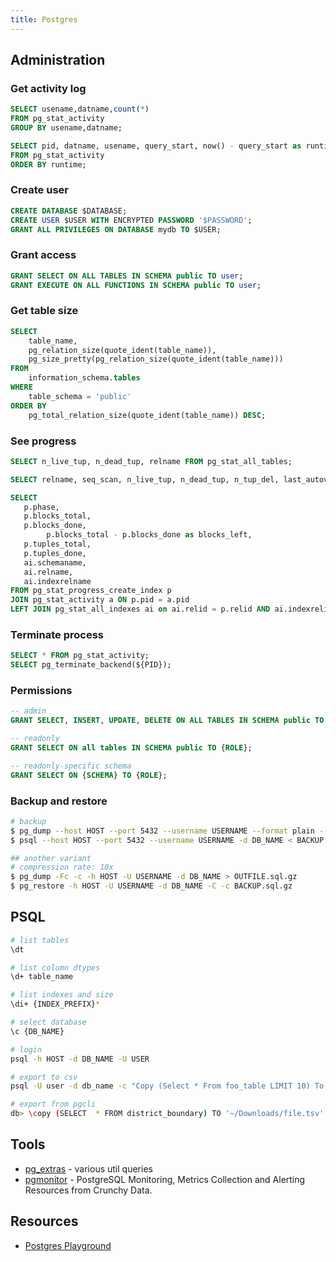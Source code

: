 ```yaml
---
title: Postgres
---
```


## Administration

### Get activity log

```sql
SELECT usename,datname,count(*)
FROM pg_stat_activity
GROUP BY usename,datname;

SELECT pid, datname, usename, query_start, now() - query_start as runtime, query
FROM pg_stat_activity
ORDER BY runtime;
```

### Create user

```sql
CREATE DATABASE $DATABASE;
CREATE USER $USER WITH ENCRYPTED PASSWORD '$PASSWORD';
GRANT ALL PRIVILEGES ON DATABASE mydb TO $USER;
```

### Grant access

```sql
GRANT SELECT ON ALL TABLES IN SCHEMA public TO user;
GRANT EXECUTE ON ALL FUNCTIONS IN SCHEMA public TO user;
```

### Get table size

```sql
SELECT
    table_name,
    pg_relation_size(quote_ident(table_name)),
    pg_size_pretty(pg_relation_size(quote_ident(table_name)))
FROM
    information_schema.tables
WHERE
    table_schema = 'public'
ORDER BY
    pg_total_relation_size(quote_ident(table_name)) DESC;
```

### See progress

```sql
SELECT n_live_tup, n_dead_tup, relname FROM pg_stat_all_tables;

SELECT relname, seq_scan, n_live_tup, n_dead_tup, n_tup_del, last_autovacuum, last_autoanalyze, autovacuum_count, autovacuum_count FROM pg_stat_user_tables;

SELECT
   p.phase,
   p.blocks_total,
   p.blocks_done,
        p.blocks_total - p.blocks_done as blocks_left,
   p.tuples_total,
   p.tuples_done,
   ai.schemaname,
   ai.relname,
   ai.indexrelname
FROM pg_stat_progress_create_index p
JOIN pg_stat_activity a ON p.pid = a.pid
LEFT JOIN pg_stat_all_indexes ai on ai.relid = p.relid AND ai.indexrelid = p.index_relid;
```

### Terminate process

```sql
SELECT * FROM pg_stat_activity;
SELECT pg_terminate_backend(${PID});
```

### Permissions

```sql
-- admin
GRANT SELECT, INSERT, UPDATE, DELETE ON ALL TABLES IN SCHEMA public TO {ROLE};

-- readonly
GRANT SELECT ON all tables IN SCHEMA public TO {ROLE};

-- readonly-specific schema
GRANT SELECT ON {SCHEMA} TO {ROLE};
```

### Backup and restore

```bash
# backup
$ pg_dump --host HOST --port 5432 --username USERNAME --format plain --verbose --file OUTFILE.sql --table public.TABLE_NAME DB_NAME
$ psql --host HOST --port 5432 --username USERNAME -d DB_NAME < BACKUP.sql

## another variant
# compression rate: 10x
$ pg_dump -Fc -c -h HOST -U USERNAME -d DB_NAME > OUTFILE.sql.gz
$ pg_restore -h HOST -U USERNAME -d DB_NAME -C -c BACKUP.sql.gz
```

## PSQL

```bash
# list tables
\dt

# list column dtypes
\d+ table_name

# list indexes and size
\di+ {INDEX_PREFIX}*

# select database
\c {DB_NAME}

# login
psql -h HOST -d DB_NAME -U USER

# export to csv
psql -U user -d db_name -c "Copy (Select * From foo_table LIMIT 10) To STDOUT With CSV HEADER DELIMITER E'\t';" > foo_data.tsv

# export from pgcli
db> \copy (SELECT  * FROM district_boundary) TO '~/Downloads/file.tsv' WITH (FORMAT CSV, HEADER, DELIMITER E'\t')
```

## Tools

- [pg_extras](https://github.com/pawurb/python-pg-extras/tree/master/pg_extras/queries) - various util queries
- [pgmonitor](https://github.com/CrunchyData/pgmonitor) - PostgreSQL Monitoring, Metrics Collection and Alerting Resources from Crunchy Data.

## Resources

- [Postgres Playground](https://www.crunchydata.com/developers/tutorials)
